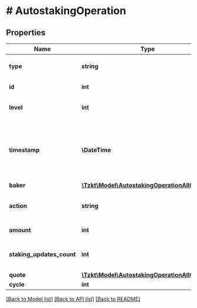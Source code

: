 # # AutostakingOperation

## Properties

Name | Type | Description | Notes
------------ | ------------- | ------------- | -------------
**type** | **string** | Type of the operation, &#x60;autostaking&#x60; | [optional]
**id** | **int** | Internal TzKT ID.   **[sortable]** | [optional]
**level** | **int** | Height of the block from the genesis | [optional]
**timestamp** | **\DateTime** | Datetime at which the block is claimed to have been created (ISO 8601, e.g. &#x60;2020-02-20T02:40:57Z&#x60;) | [optional]
**baker** | [**\Tzkt\Model\AutostakingOperationAllOfBaker**](AutostakingOperationAllOfBaker.md) |  | [optional]
**action** | **string** | Autostaking action (&#x60;stake&#x60;, &#x60;unstake&#x60;, &#x60;finalize&#x60;) | [optional]
**amount** | **int** | Amount (micro tez) | [optional]
**staking_updates_count** | **int** | Number of staking updates happened internally | [optional]
**quote** | [**\Tzkt\Model\AutostakingOperationAllOfQuote**](AutostakingOperationAllOfQuote.md) |  | [optional]
**cycle** | **int** | [DEPRECATED] | [optional]

[[Back to Model list]](../../README.md#models) [[Back to API list]](../../README.md#endpoints) [[Back to README]](../../README.md)
